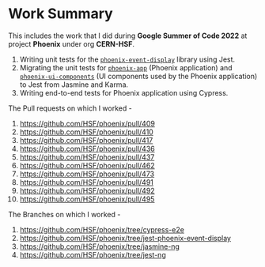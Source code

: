 # Work Summary

This includes the work that I did during **Google Summer of Code 2022** at project **Phoenix** under org **CERN-HSF**.

1. Writing unit tests for the [`phoenix-event-display`](https://www.npmjs.com/package/phoenix-event-display) library using Jest.
2. Migrating the unit tests for [`phoenix-app`](https://github.com/HSF/phoenix/tree/master/packages/phoenix-ng/projects/phoenix-app) (Phoenix application) and [`phoenix-ui-components`](https://github.com/HSF/phoenix/tree/master/packages/phoenix-ng/projects/phoenix-ui-components) (UI components used by the Phoenix application) to Jest from Jasmine and Karma. 
3. Writing end-to-end tests for Phoenix application using Cypress.

The Pull requests on which I worked - 

1. https://github.com/HSF/phoenix/pull/409
2. https://github.com/HSF/phoenix/pull/410
3. https://github.com/HSF/phoenix/pull/417
4. https://github.com/HSF/phoenix/pull/436
5. https://github.com/HSF/phoenix/pull/437
6. https://github.com/HSF/phoenix/pull/462
7. https://github.com/HSF/phoenix/pull/473
8. https://github.com/HSF/phoenix/pull/491
9. https://github.com/HSF/phoenix/pull/492
10. https://github.com/HSF/phoenix/pull/495

The Branches on which I worked - 

1. https://github.com/HSF/phoenix/tree/cypress-e2e
2. https://github.com/HSF/phoenix/tree/jest-phoenix-event-display
3. https://github.com/HSF/phoenix/tree/jasmine-ng
4. https://github.com/HSF/phoenix/tree/jest-ng
